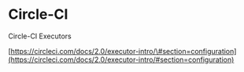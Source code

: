 # Circle-CI

Circle-CI Executors

[https://circleci.com/docs/2.0/executor-intro/\#section=configuration](https://circleci.com/docs/2.0/executor-intro/#section=configuration)  


